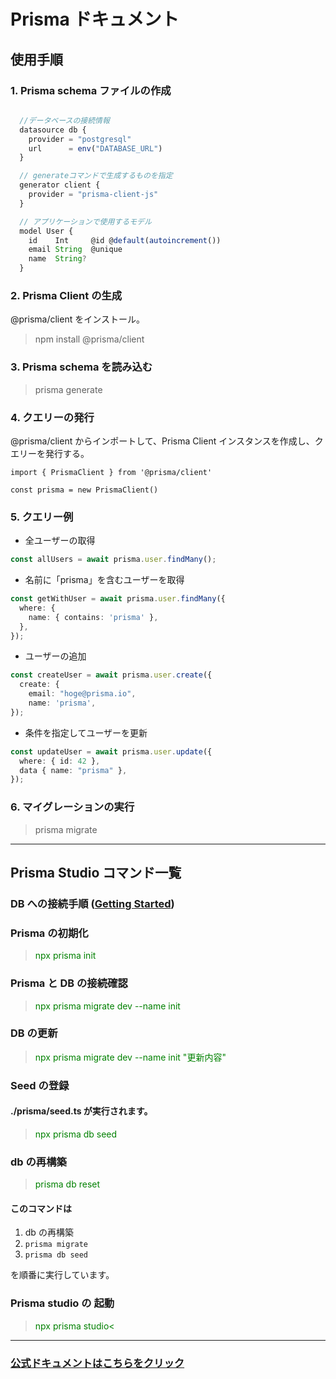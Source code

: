 # Prisma ドキュメント

## 使用手順

### 1. Prisma schema ファイルの作成

```typescript : schema.prisma

  //データベースの接続情報
  datasource db {
    provider = "postgresql"
    url      = env("DATABASE_URL")
  }

  // generateコマンドで生成するものを指定
  generator client {
    provider = "prisma-client-js"
  }

  // アプリケーションで使用するモデル
  model User {
    id    Int     @id @default(autoincrement())
    email String  @unique
    name  String?
  }
```

### 2. Prisma Client の生成

@prisma/client をインストール。

> npm install @prisma/client

### 3. Prisma schema を読み込む

> prisma generate

### 4. クエリーの発行

@prisma/client からインポートして、Prisma Client インスタンスを作成し、クエリーを発行する。

```
import { PrismaClient } from '@prisma/client'

const prisma = new PrismaClient()
```

### 5. クエリー例

- 全ユーザーの取得

```typescript
const allUsers = await prisma.user.findMany();
```

- 名前に「prisma」を含むユーザーを取得

```typescript
const getWithUser = await prisma.user.findMany({
  where: {
    name: { contains: 'prisma' },
  },
});
```

- ユーザーの追加

```typescript
const createUser = await prisma.user.create({
  create: {
    email: "hoge@prisma.io",
    name: 'prisma',
});
```

- 条件を指定してユーザーを更新

```typescript
const updateUser = await prisma.user.update({
  where: { id: 42 },
  data { name: "prisma" },
});
```

### 6. マイグレーションの実行

> prisma migrate

---

## Prisma Studio コマンド一覧

### DB への接続手順 ([Getting Started](https://www.prisma.io/docs/getting-started/setup-prisma/start-from-scratch/relational-databases/connect-your-database-typescript-postgres))

### Prisma の初期化

> <font color="Green">npx prisma init</font>

### Prisma と DB の接続確認

> <font color="Green">npx prisma migrate dev --name init</font>

### DB の更新

> <font color="Green">npx prisma migrate dev --name init "更新内容"</font>

### Seed の登録

#### ./prisma/seed.ts が実行されます。

> <font color="Green">npx prisma db seed</font>

### db の再構築

> <font color="Green">prisma db reset</font>

#### このコマンドは

1. db の再構築
1. `prisma migrate`
1. `prisma db seed`

を順番に実行しています。

### Prisma studio の 起動

> <font color="Green">npx prisma studio<</font>

---

### [公式ドキュメントはこちらをクリック](https://www.prisma.io/docs/)
